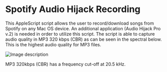 # Spotify Audio Hijack Recording

This AppleScript script allows the user to record/download songs from Spotify on any Mac OS device. An additional application (Audio Hijack Pro v.2) is needed in order to utilize this script. The script is able to capture audio quality in MP3 320 kbps (CBR) as can be seen in the spectral below. This is the highest audio quality for MP3 files.

![Image description](https://preview.redd.it/t8mqraa3pnm31.jpg?width=768&auto=webp&s=aacb7a961fc0925d3d61cfcfeac653da840cdea6)

MP3 320kbps (CBR) has a frequency cut-off at 20.5 kHz.
